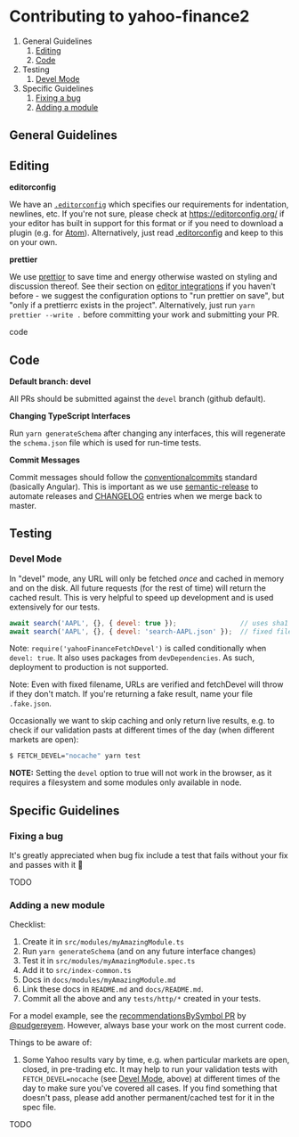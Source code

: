 # Contributing to yahoo-finance2

1. General Guidelines
    1. [Editing](#editing)
    1. [Code](#code)
1. Testing
    1. [Devel Mode](#devel-mode)
1. Specific Guidelines
    1. [Fixing a bug](#fix-bug)
    1. [Adding a module](#new-module)

## General Guidelines

<a name="editing"></a>
## Editing

**editorconfig**

We have an [`.editorconfig`](./editorconfig) which specifies our
requirements for indentation, newlines, etc.  If you're not sure, please
check at https://editorconfig.org/ if your editor has built in support
for this format or if you need to download a plugin (e.g. for
[Atom](https://atom.io/packages/editorconfig)).  Alternatively, just read
[.editorconfig](./editorconfig) and keep to this on your own.

**prettier**

We use [prettior](https://prettier.io/) to save time and energy otherwise
wasted on styling and discussion thereof.  See their section on
[editor integrations](https://prettier.io/docs/en/editors.html)
if you haven't before - we suggest the configuration options to "run
prettier on save", but "only if a prettierrc exists in the project".
Alternatively, just run `yarn prettier --write .` before committing your
work and submitting your PR.

<a name="">code</a>
## Code

**Default branch: devel**

All PRs should be submitted against the `devel` branch (github default).

**Changing TypeScript Interfaces**

Run `yarn generateSchema` after changing any interfaces, this will regenerate
the `schema.json` file which is used for run-time tests.

**Commit Messages**

Commit messages should follow the
[conventionalcommits](https://www.conventionalcommits.org/) standard
(basically Angular).  This is important as we use
[semantic-release](https://github.com/semantic-release/semantic-release)
to automate releases and [CHANGELOG](./CHANGELOG.md) entries when we merge
back to master.

## Testing

<a name="devel-mode"></a>
### Devel Mode

In "devel" mode, any URL will only be fetched *once* and cached in memory
and on the disk.  All future requests (for the rest of time) will return the
cached result. This is very helpful to speed up development and is used
extensively for our tests.

```js
await search('AAPL', {}, { devel: true });                // uses sha1 from URL
await search('AAPL', {}, { devel: 'search-AAPL.json' });  // fixed filename
```

Note: `require('yahooFinanceFetchDevel')` is called conditionally when
`devel: true`.  It also uses packages from `devDependencies`.  As such,
deployment to production is not supported.

Note: Even with fixed filename, URLs are verified and fetchDevel will
throw if they don't match.  If you're returning a fake result, name
your file `.fake.json`.

Occasionally we want to skip caching and only return live results, e.g.
to check if our validation pasts at different times of the day (when
different markets are open):

```bash
$ FETCH_DEVEL="nocache" yarn test
```

**NOTE:** Setting the `devel` option to true will not work in the browser, as
it requires a filesystem and some modules only available in node.

## Specific Guidelines

<a name="fix-bug"></a>
### Fixing a bug

It's greatly appreciated when bug fix include a test that fails without
your fix and passes with it :pray:

TODO

### Adding a new module

Checklist:

1. Create it in `src/modules/myAmazingModule.ts`
1. Run `yarn generateSchema` (and on any future interface changes)
1. Test it in `src/modules/myAmazingModule.spec.ts`
1. Add it to `src/index-common.ts`
1. Docs in `docs/modules/myAmazingModule.md`
1. Link these docs in `README.md` and `docs/README.md`.
1. Commit all the above and any `tests/http/*` created in your tests.

For a model example, see the
[recommendationsBySymbol PR](https://github.com/gadicc/node-yahoo-finance2/pull/28)
by [@pudgereyem](https://github.com/pudgereyem).  However, always base your work
on the most current code.

Things to be aware of:

1. Some Yahoo results vary by time, e.g. when particular markets are open,
closed, in pre-trading etc.  It may help to run your validation tests with
`FETCH_DEVEL=nocache` (see [Devel Mode](#devel-mode), above) at different
times of the day to make sure you've covered all cases.  If you find something
that doesn't pass, please add another permanent/cached test for it in the
spec file.

<a name="new-module"></a>
TODO
